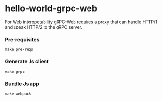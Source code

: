 # hello-world-grpc-web

For Web interopetability gRPC-Web requires a proxy that can handle HTTP/1 and speak HTTP/2 to the gRPC server.

### Pre-requisites

```
make pre-reqs
```

### Generate Js client

```
make grpc
```

### Bundle Js app

```
make webpack
```